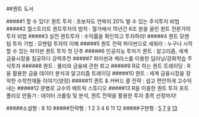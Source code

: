 ##퀀트 도서

#####1 할 수 있다! 퀀트 투자 : 초보자도 연복리 20% 벌 수 있는 주식투자 비법 
#####2 월스트리트 퀀트투자의 법칙 : 월가에서 15년간 6조 원을 굴린 퀀트 전문가의 투자 비법
#####3 실전 퀀트투자 : 수익률을 확인하고 투자하라!
#####4 퀀트 모멘텀 투자 기법 : 모멘텀 투자의 이해
#####5 퀀트 전략 파이썬으로 세워라 : 누구나 시작할 수 있는 파이썬 퀀트 투자 첫 단추
#####6 인공지능 투자가 퀀트 : 알고리즘, 세계 금융시장을 침공하다  강력추천 
#####7 파이썬과 케라스를 이용한 딥러닝/강화학습 주식투자
#####8 퀀트 : 물리와 금융에 관한 회고
#####9 R로 하는 퀀트 트레이딩 : R을 활용한 금융 데이터 분석과 알고리즘 트레이딩
#####10 퀀트 : 세계 금융시장을 장악한 수학천재들 이야기(양장)
#####11 퀀트 & 커버드 콜 전략 : 쉽고 편안하게 고수익 내는
#####12 문병로 교수의 메트릭 스튜디오 
#####13 R을 이용한 퀀트 투자 포트폴리오 만들기 : 데이터 크롤링 및 분석, 퀀트 전략을 활용한 투자 종목 선정까지!

#####소설형 : 8 10
#####전략형 : 1 2 3 4 6 11 12
#####구현형 : [5](https://github.com/bjpublic/quantpython) [7](https://github.com/quantylab/rltrader/archive/master.zip) [9](http://acornpub.co.kr/download/quant-trading-r) [13](https://github.com/hyunyulhenry/quant_cookbook)
